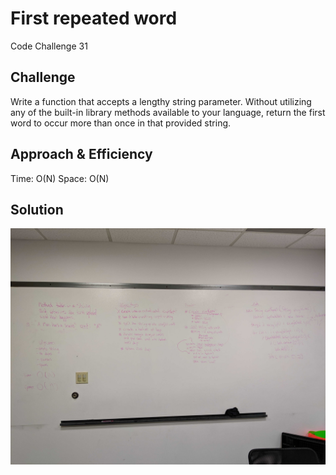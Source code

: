 # First repeated word
Code Challenge 31

## Challenge
Write a function that accepts a lengthy string parameter.
Without utilizing any of the built-in library methods available to your language, return the first word to occur more than once in that provided string.

## Approach & Efficiency
Time: O(N)
Space: O(N)

## Solution
![31_RepeatedWord](../31_RepeatedWord.jpg)